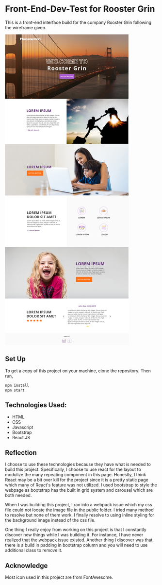 # Front-End-Dev-Test for Rooster Grin
This is a front-end interface build for the company Rooster Grin following the wireframe given.

![wireframe](public/assets/image/test.jpg "wireframe")

## Set Up
To get a copy of this project on your machine, clone the repository. Then run,
```
npm install
npm start
```

## Technologies Used:
+ HTML
+ CSS
+ Javascript
+ Bootstrap
+ React.JS

## Reflection
I choose to use these technologies because they have what is needed to build this project. Specifically, I choose to use react for the layout to modulize the many repeating component in this page. Honestly, I think React may be a bit over kill for the project since it is a pretty static page which many of React's feature was not utilized. I used bootstrap to style the webpage as bootstrap has the built in grid system and carousel which are both needed. 

When I was building this project, I ran into a webpack issue which my css file could not locate the image file in the public folder. I tried many method to resolve but none of them work. I finally resolve to using inline styling for the background image instead of the css file. 

One thing I really enjoy from working on this project is that I constantly discover new things while I was building it. For instance, I have never realized that the webpack issue existed. Another thing I discover was that there is a build in padding in bootstrap column and you will need to use additional class to remove it. 

## Acknowledge
Most icon used in this project are from FontAwesome. 


